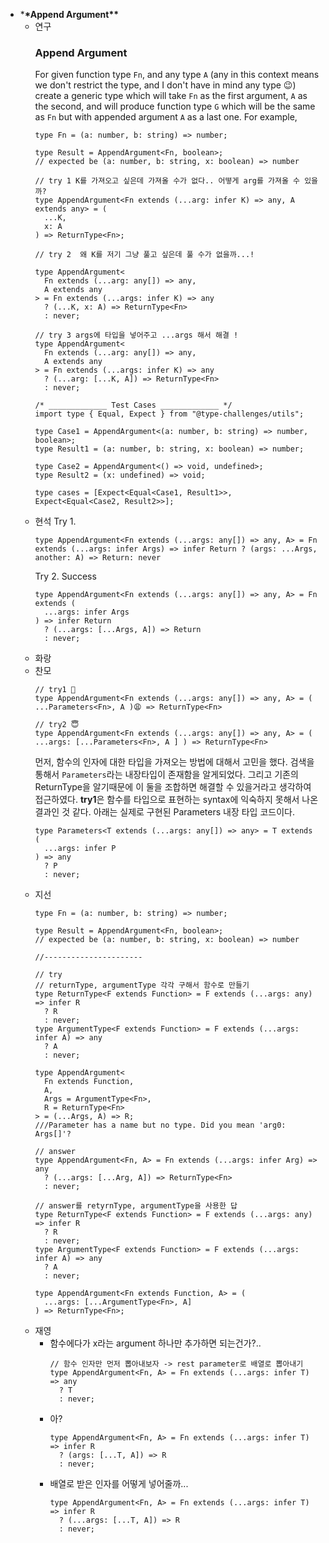 - \***\*Append Argument\*\***
  - 연구
    ### **Append Argument**
    For given function type `Fn`, and any type `A` (any in this context means we don't restrict the type, and I don't have in mind any type 😉) create a generic type which will take `Fn` as the first argument, `A` as the second, and will produce function type `G` which will be the same as `Fn` but with appended argument `A` as a last one.
    For example,
    ```tsx
    type Fn = (a: number, b: string) => number;

    type Result = AppendArgument<Fn, boolean>;
    // expected be (a: number, b: string, x: boolean) => number
    ```
    ```tsx
    // try 1 K를 가져오고 싶은데 가져올 수가 없다.. 어떻게 arg를 가져올 수 있을까?
    type AppendArgument<Fn extends (...arg: infer K) => any, A extends any> = (
      ...K,
      x: A
    ) => ReturnType<Fn>;
    ```
    ```tsx
    // try 2  왜 K를 저기 그냥 풀고 싶은데 풀 수가 없을까...!

    type AppendArgument<
      Fn extends (...arg: any[]) => any,
      A extends any
    > = Fn extends (...args: infer K) => any
      ? (...K, x: A) => ReturnType<Fn>
      : never;
    ```
    ```tsx
    // try 3 args에 타입을 넣어주고 ...args 해서 해결 !
    type AppendArgument<
      Fn extends (...arg: any[]) => any,
      A extends any
    > = Fn extends (...args: infer K) => any
      ? (...arg: [...K, A]) => ReturnType<Fn>
      : never;

    /* _____________ Test Cases _____________ */
    import type { Equal, Expect } from "@type-challenges/utils";

    type Case1 = AppendArgument<(a: number, b: string) => number, boolean>;
    type Result1 = (a: number, b: string, x: boolean) => number;

    type Case2 = AppendArgument<() => void, undefined>;
    type Result2 = (x: undefined) => void;

    type cases = [Expect<Equal<Case1, Result1>>, Expect<Equal<Case2, Result2>>];
    ```
  - 현석
    Try 1.
    ```tsx
    type AppendArgument<Fn extends (...args: any[]) => any, A> = Fn extends (...args: infer Args) => infer Return ? (args: ...Args, another: A) => Return: never
    ```
    Try 2. Success
    ```tsx
    type AppendArgument<Fn extends (...args: any[]) => any, A> = Fn extends (
      ...args: infer Args
    ) => infer Return
      ? (...args: [...Args, A]) => Return
      : never;
    ```
  - 화랑
  - 찬모
    ```tsx
    // try1 🤔
    type AppendArgument<Fn extends (...args: any[]) => any, A> = ( ...Parameters<Fn>, A )😩 => ReturnType<Fn>

    // try2 😇
    type AppendArgument<Fn extends (...args: any[]) => any, A> = ( ...args: [...Parameters<Fn>, A ] ) => ReturnType<Fn>
    ```
    먼저, 함수의 인자에 대한 타입을 가져오는 방법에 대해서 고민을 했다. 검색을 통해서 `Parameters`라는 내장타입이 존재함을 알게되었다. 그리고 기존의 ReturnType을 알기때문에 이 둘을 조합하면 해결할 수 있을거라고 생각하여 접근하였다.
    **try1**은 함수를 타입으로 표현하는 syntax에 익숙하지 못해서 나온 결과인 것 같다.
    아래는 실제로 구현된 Parameters 내장 타입 코드이다.
    ```tsx
    type Parameters<T extends (...args: any[]) => any> = T extends (
      ...args: infer P
    ) => any
      ? P
      : never;
    ```
  - 지선
    ```tsx
    type Fn = (a: number, b: string) => number;

    type Result = AppendArgument<Fn, boolean>;
    // expected be (a: number, b: string, x: boolean) => number

    //----------------------

    // try
    // returnType, argumentType 각각 구해서 함수로 만들기
    type ReturnType<F extends Function> = F extends (...args: any) => infer R
      ? R
      : never;
    type ArgumentType<F extends Function> = F extends (...args: infer A) => any
      ? A
      : never;

    type AppendArgument<
      Fn extends Function,
      A,
      Args = ArgumentType<Fn>,
      R = ReturnType<Fn>
    > = (...Args, A) => R;
    ///Parameter has a name but no type. Did you mean 'arg0: Args[]'?

    // answer
    type AppendArgument<Fn, A> = Fn extends (...args: infer Arg) => any
      ? (...args: [...Arg, A]) => ReturnType<Fn>
      : never;

    // answer를 retyrnType, argumentType을 사용한 답
    type ReturnType<F extends Function> = F extends (...args: any) => infer R
      ? R
      : never;
    type ArgumentType<F extends Function> = F extends (...args: infer A) => any
      ? A
      : never;

    type AppendArgument<Fn extends Function, A> = (
      ...args: [...ArgumentType<Fn>, A]
    ) => ReturnType<Fn>;
    ```
  - 재영
    - 함수에다가 x라는 argument 하나만 추가하면 되는건가?..
      ```tsx
      // 함수 인자만 먼저 뽑아내보자 -> rest parameter로 배열로 뽑아내기
      type AppendArgument<Fn, A> = Fn extends (...args: infer T) => any
        ? T
        : never;
      ```
    - 아?
      ```tsx
      type AppendArgument<Fn, A> = Fn extends (...args: infer T) => infer R
        ? (args: [...T, A]) => R
        : never;
      ```
    - 배열로 받은 인자를 어떻게 넣어줄까...
      ```tsx
      type AppendArgument<Fn, A> = Fn extends (...args: infer T) => infer R
        ? (...args: [...T, A]) => R
        : never;
      ```
